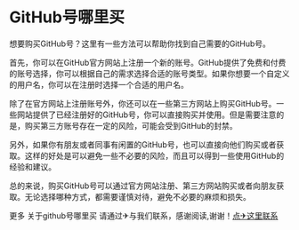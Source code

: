 # GitHub号哪里买

想要购买GitHub号？这里有一些方法可以帮助你找到自己需要的GitHub号。

首先，你可以在GitHub官方网站上注册一个新的账号。GitHub提供了免费和付费的账号选择，你可以根据自己的需求选择合适的账号类型。如果你想要一个自定义的用户名，你可以在注册时选择一个合适的用户名。

除了在官方网站上注册账号外，你还可以在一些第三方网站上购买GitHub号。一些网站提供了已经注册好的GitHub号，你可以直接购买并使用。但是需要注意的是，购买第三方账号存在一定的风险，可能会受到GitHub的封禁。

另外，如果你有朋友或者同事有闲置的GitHub号，也可以直接向他们购买或者获取。这样的好处是可以避免一些不必要的风险，而且可以得到一些使用GitHub的经验和建议。

总的来说，购买GitHub号可以通过官方网站注册、第三方网站购买或者向朋友获取。无论选择哪种方式，都需要谨慎对待，避免不必要的麻烦和损失。

更多 关于github号哪里买 请通过✈与我们联系，感谢阅读,谢谢！[点✈这里联系](https://c.k02.cc)